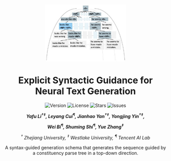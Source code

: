 <div align="center">
<p align="center">
  <img src="./assets/intro.jpeg" width="50%" height="50%" />
</p>
</div>

<div align="center">
<h1>Explicit Syntactic Guidance for Neural Text Generation</h1>
</div>

<div align="center">
<img src="https://img.shields.io/badge/Version-1.0.0-blue.svg" alt="Version"> 
<img src="https://img.shields.io/badge/License-CC%20BY%204.0-green.svg" alt="License">
<img src="https://img.shields.io/github/stars/yafuly/SyntacticGen?color=yellow" alt="Stars">
<img src="https://img.shields.io/github/issues/yafuly/SyntacticGen?color=red" alt="Issues">




<!-- **Authors:** -->
<br>

_**Yafu Li<sup>†</sup><sup>‡</sup>, Leyang Cui<sup>¶</sup>, Jianhao Yan<sup>†</sup><sup>‡</sup>, Yongjing Yin<sup>†</sup><sup>‡</sup>,<br>**_

_**Wei Bi<sup>¶</sup>, Shuming Shi<sup>¶</sup>, Yue Zhang<sup>‡</sup><br>**_


<!-- **Affiliations:** -->


_<sup>†</sup> Zhejiang University,
<sup>‡</sup> Westlake University,
<sup>¶</sup> Tencent AI Lab_


A syntax-guided generation schema that generates the sequence guided by a constituency parse tree in a top-down direction.
</div>
